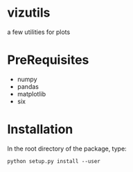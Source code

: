 # vizutils
a few utilities for plots
# PreRequisites
- numpy
- pandas
- matplotlib
- six
# Installation

In the root directory of the package, type:
```
python setup.py install --user
```
